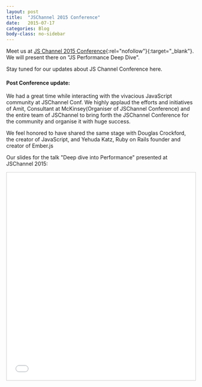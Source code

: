 ```yaml
---
layout: post
title:  "JSChannel 2015 Conference"
date:   2015-07-17
categories: Blog
body-class: no-sidebar
---
```


Meet us at [JS Channel 2015 Conference](http://2015.jschannel.com){:rel="nofollow"}{:target="_blank"}. We will present there on "JS Performance Deep Dive".

Stay tuned for our updates about JS Channel Conference here.

#### Post Conference update:

We had a great time while interacting with the vivacious JavaScript community at JSChannel Conf. We highly applaud the efforts and initiatives of Amit, Consultant at McKinsey(Organiser of JSChannel Conference) and the entire team of JSChannel to bring forth the JSChannel Conference for the community and organise it with huge success.

We feel honored to have shared the same stage with Douglas Crockford, the creator of JavaScript, and Yehuda Katz, Ruby on Rails founder and creator of Ember.js

Our slides for the talk "Deep dive into Performance" presented at JSChannel 2015:

<iframe src="//www.slideshare.net/slideshow/embed_code/key/kNrhnAshYOn4O8" height="555" frameborder="0" marginwidth="0" marginheight="0" scrolling="no" style="border:1px solid #CCC; border-width:1px; margin-bottom:5px; max-width: 100%;width: 100%;" allowfullscreen> </iframe>